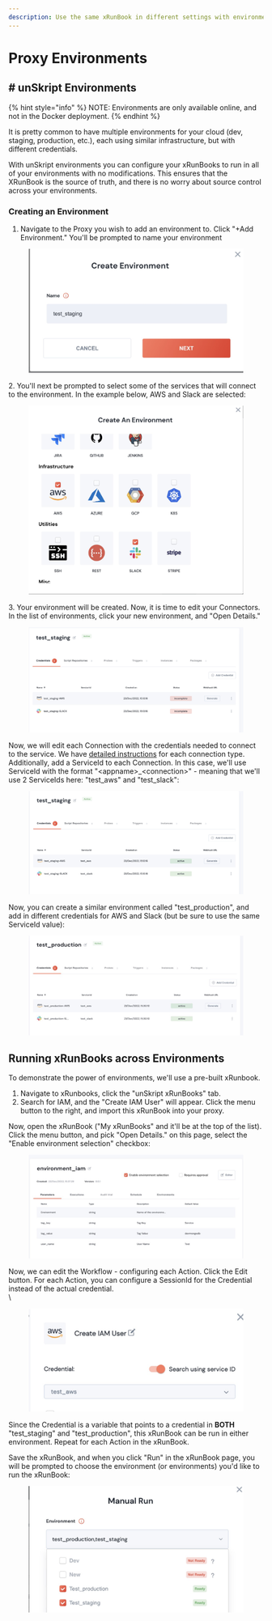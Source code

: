 ```yaml
---
description: Use the same xRunBook in different settings with environments
---
```


# Proxy Environments

## # unSkript Environments

{% hint style="info" %}
NOTE: Environments are only available online, and not in the Docker deployment.
{% endhint %}

It is pretty common to have multiple environments for your cloud (dev, staging, production, etc.), each using similar infrastructure, but with different credentials.

With unSkript environments you can configure your xRunBooks to run in all of your environments with no modifications. This ensures that the XRunBook is the source of truth, and there is no worry about source control across your environments.

### Creating an Environment

1. Navigate to the Proxy you wish to add an environment to.  Click "+Add Environment." You'll be prompted to name your environment

<figure><img src="../../.gitbook/assets/Screenshot 2022-12-23 at 15.10.07.jpg" alt="Naming your environment"><figcaption></figcaption></figure>

2\. You'll next be prompted to select some of the services that will connect to the environment.  In the example below, AWS and Slack are selected:

<figure><img src="../../.gitbook/assets/Screenshot 2022-12-23 at 15.10.25.jpg" alt="Connection picker"><figcaption></figcaption></figure>

3\. Your environment will be created.  Now, it is time to edit your Connectors.  In the list of environments, click your new environment, and "Open Details."

<figure><img src="../../.gitbook/assets/Screenshot 2022-12-23 at 15.14.42 (1).jpg" alt="screenshot of a new environment"><figcaption></figcaption></figure>

Now, we will edit each Connection with the credentials needed to connect to the service.  We have [detailed instructions](../../guides/connectors/) for each connection type.  Additionally, add a ServiceId to each Connection.  In this case, we'll use ServiceId with the format "\<appname>\_\<connection>" - meaning that we'll  use 2 ServiceIds here: "test\_aws" and "test\_slack":

<figure><img src="../../.gitbook/assets/Screenshot 2022-12-23 at 15.27.46.jpg" alt="connectors with added credentials"><figcaption></figcaption></figure>

Now, you can create a similar environment called "test\_production", and add in different credentials for AWS and Slack (but be sure to use the same ServiceId value):

<figure><img src="../../.gitbook/assets/Screenshot 2022-12-23 at 15.35.29.jpg" alt=""><figcaption></figcaption></figure>

## Running xRunBooks across Environments

To demonstrate the power of environments, we'll use a pre-built xRunbook. &#x20;

1. Navigate to xRunbooks, click the "unSkript xRunBooks" tab.
2. Search for IAM, and the "Create IAM User" will appear. Click the menu button to the right, and import this xRunBook into your proxy.

Now, open the xRunBook ("My xRunBooks" and it'll be at the top of the list).  Click the menu button, and pick "Open Details."  on this page, select the "Enable environment selection" checkbox:

<figure><img src="../../.gitbook/assets/Screenshot 2022-12-23 at 15.40.40.jpg" alt="xRunBook with checkbox clicked"><figcaption></figcaption></figure>

Now, we can edit the Workflow - configuring each Action.  Click the Edit button.  For each Action, you can configure a SessionId for the Credential instead of the actual credential.\
\


<figure><img src="../../.gitbook/assets/Screenshot 2022-12-23 at 18.19.34.jpg" alt=""><figcaption></figcaption></figure>

Since the Credential is a variable that points to a credential in **BOTH** "test\_staging" and "test\_production", this xRunBook can be run in either environment.  Repeat for each Action in the xRunBook.

Save the xRunBook, and when you click "Run" in the xRunBook page, you will be prompted to choose the environment (or environments) you'd like to run the xRunBook:

<figure><img src="../../.gitbook/assets/Screenshot 2022-12-23 at 18.32.14.jpg" alt=""><figcaption></figcaption></figure>
